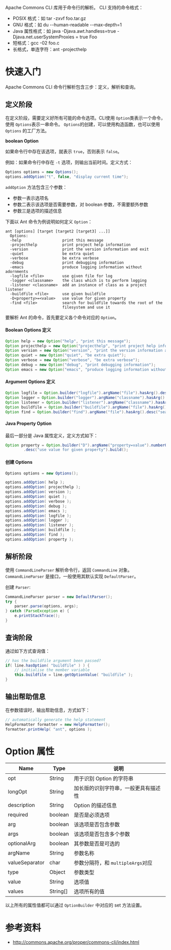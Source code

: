 Apache Commons CLI 库用于命令行的解析。
CLI 支持的命令格式：
- POSIX 格式：如 tar -zxvf foo.tar.gz
- GNU 格式：如 du --human-readable --max-depth=1
- Java 属性格式：如 java -Djava.awt.handless=true -Djava.net.userSystemProxies = true Foo
- 短格式：gcc -02 foo.c
- 长格式，单连字符：ant -projecthelp

# 快速入门
Apache Commons CLI 命令行解析包含三步：定义，解析和查询。

## 定义阶段
在定义阶段，需要定义好所有可能的命令选项。CLI使用 `Option`类表示一个命令，使用 `Options`表示一串命令。
`Options`的创建，可以使用构造函数，也可以使用 `Options` 的工厂方法。

**boolean Option**

如果命令行中存在该选项，就表示 `true`，否则表示 `false`。

例如：如果命令行中存在 `-t` 选项，则输出当前时间。定义方式：

```java
Options options = new Options();
options.addOption("t", false, "display current time");
```

`addOption` 方法包含三个参数：
- 参数一表示选项名
- 参数二表示该选项是否需要参数，对 boolean 参数，不需要额外参数
- 参数三是选项的描述信息

下面以 Ant 命令为例说明如何定义 `Option`：
```
ant [options] [target [target2 [target3] ...]]
  Options: 
  -help                  print this message
  -projecthelp           print project help information
  -version               print the version information and exit
  -quiet                 be extra quiet
  -verbose               be extra verbose
  -debug                 print debugging information
  -emacs                 produce logging information without adornments
  -logfile <file>        use given file for log
  -logger <classname>    the class which is to perform logging
  -listener <classname>  add an instance of class as a project listener
  -buildfile <file>      use given buildfile
  -D<property>=<value>   use value for given property
  -find <file>           search for buildfile towards the root of the
                         filesystem and use it
```

要解析 Ant 的命令，首先要定义各个命令对应的 `Option`。

#### Boolean Options 定义
```java
Option help = new Option("help", "print this message");
Option projecthelp = new Option("projecthelp", "print project help information");
Option version = new Option("version", "print the version information and exit");
Option quiet = new Option("quiet", "be extra quiet");
Option verbose = new Option("verbose", "be extra verbose");
Option debug = new Option("debug", "print debugging information");
Option emacs = new Option("emacs", "produce logging information without adornments");
```

#### Argument Options 定义
```java
Option logfile = Option.builder("logfile").argName("file").hasArg().desc("use given file for log").build();
Option logger = Option.builder("logger").argName("classname").hasArg().desc("the class which it to perform logging").build();
Option listener = Option.builder("listener").argName("classname").hasArg().desc("add an instance of class as a project listener").build();
Option buildfile = Option.builder("buildfile").argName("file").hasArg().desc("use given buildfile").build();
Option find = Option.builder("find").argName("file").hasArg().desc("search for buildfile towards the root of the filesystem and use it").build();
```

#### Java Property Option
最后一部分是 Java 属性定义，定义方式如下：
```java
Option property = Option.builder("D").argName("property=value").numberOfArgs(2).valueSeparator()
        .desc("use value for given property").build();
```

#### 创建 Options
```java
Options options = new Options();

options.addOption( help );
options.addOption( projecthelp );
options.addOption( version );
options.addOption( quiet );
options.addOption( verbose );
options.addOption( debug );
options.addOption( emacs );
options.addOption( logfile );
options.addOption( logger );
options.addOption( listener );
options.addOption( buildfile );
options.addOption( find );
options.addOption( property );
```

## 解析阶段
使用 `CommandLineParser` 解析命令行，返回 `CommandLine` 对象。`CommandLineParser` 是接口，一般使用其默认实现 `DefaultParser`。

创建 `Parser`:

```java
CommandLineParser parser = new DefaultParser();
try {
    parser.parse(options, args);
} catch (ParseException e) {
    e.printStackTrace();
}
```

## 查询阶段
通过如下方式查询值：
```java
// has the buildfile argument been passed?
if( line.hasOption( "buildfile" ) ) {
    // initialise the member variable
    this.buildfile = line.getOptionValue( "buildfile" );
}
```

## 输出帮助信息
在参数错误时，输出帮助信息，方式如下：
```java
// automatically generate the help statement
HelpFormatter formatter = new HelpFormatter();
formatter.printHelp( "ant", options );
```


# Option 属性

|Name|Type|说明|
|---|---|---|
|opt|String|用于识别 Option 的字符串|
|longOpt|String|加长版的识别字符串，一般更具有描述性|
|description|String|Option 的描述信息|
|required|boolean|是否是必须选项|
|arg|boolean|该选项是否包含参数|
|args|boolean|该选项是否包含多个参数|
|optionalArg|boolean|其参数是否是可选的|
|argName|String|参数名称|
|valueSeparator|char|参数分隔符，和 `multipleArgs`对应|
|type|Object|参数类型|
|value|String|选项值|
|values|String[]|选项所有的值|

以上所有的属性值都可以通过 `OptionBuilder` 中对应的 set 方法设置。

# 参考资料
- http://commons.apache.org/proper/commons-cli/index.html